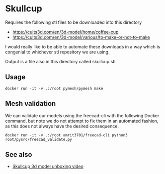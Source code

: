 # Skullcup

Requires the following stl files to be downloaded into this directory

- https://cults3d.com/en/3d-model/home/coffee-cup
- https://cults3d.com/en/3d-model/various/to-make-or-not-to-make

I would really like to be able to automate these downloads in a way which is congenial to whichever stl repository we are using.

Output is a file also in this directory called skullcup.stl

## Usage

    docker run -it -v .:/root pymesh/pymesh make

## Mesh validation

We can validate our models using the freecad-cli with the following Docker command, but note we do not attempt to fix them in an automated fashion, as this does not always have the desired consequence.

    docker run -it -v .:/root amrit3701/freecad-cli python3 root/pysrc/freecad_validate.py

## See also

- [Skullcup 3d model unboxing video](https://www.youtube.com/watch?v=ma1O-DAhuYg&t=1s)
